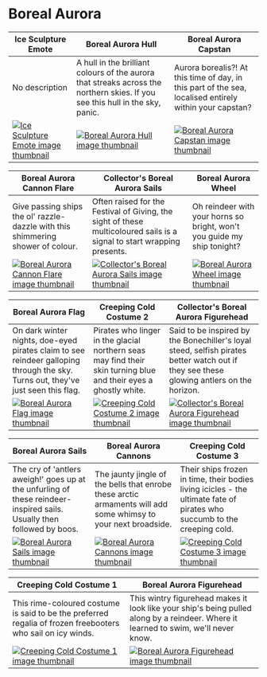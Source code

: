 # Boreal Aurora

| Ice Sculpture Emote | Boreal Aurora Hull | Boreal Aurora Capstan |
| ------------------- | ------------------ | --------------------- |
| No description | A hull in the brilliant colours of the aurora that streaks across the northern skies. If you see this hull in the sky, panic. | Aurora borealis?! At this time of day, in this part of the sea, localised entirely within your capstan? |
| [![Ice Sculpture Emote image thumbnail](https://seaofthieves.wiki.gg/images/8/81/Ice_Sculpture_Emote.png)](https://seaofthieves.wiki.gg/wiki/Ice_Sculpture_Emote) | [![Boreal Aurora Hull image thumbnail](https://seaofthieves.wiki.gg/images/3/31/Boreal_Aurora_Hull.png)](https://seaofthieves.wiki.gg/wiki/Boreal_Aurora_Hull) | [![Boreal Aurora Capstan image thumbnail](https://seaofthieves.wiki.gg/images/c/cc/Boreal_Aurora_Capstan.png)](https://seaofthieves.wiki.gg/wiki/Boreal_Aurora_Capstan) |

| Boreal Aurora Cannon Flare | Collector's Boreal Aurora Sails | Boreal Aurora Wheel |
| -------------------------- | ------------------------------- | ------------------- |
| Give passing ships the ol' razzle-dazzle with this shimmering shower of colour. | Often raised for the Festival of Giving, the sight of these multicoloured sails is a signal to start wrapping presents. | Oh reindeer with your horns so bright, won't you guide my ship tonight? |
| [![Boreal Aurora Cannon Flare image thumbnail](https://seaofthieves.wiki.gg/images/0/03/Boreal_Aurora_Cannon_Flare.png)](https://seaofthieves.wiki.gg/wiki/Boreal_Aurora_Cannon_Flare) | [![Collector's Boreal Aurora Sails image thumbnail](https://seaofthieves.wiki.gg/images/4/4f/Collector%27s_Boreal_Aurora_Sails.png)](https://seaofthieves.wiki.gg/wiki/Collector's_Boreal_Aurora_Sails) | [![Boreal Aurora Wheel image thumbnail](https://seaofthieves.wiki.gg/images/e/ec/Boreal_Aurora_Wheel.png)](https://seaofthieves.wiki.gg/wiki/Boreal_Aurora_Wheel) |

| Boreal Aurora Flag | Creeping Cold Costume 2 | Collector's Boreal Aurora Figurehead |
| ------------------ | ----------------------- | ------------------------------------ |
| On dark winter nights, doe-eyed pirates claim to see reindeer galloping through the sky. Turns out, they've just seen this flag. | Pirates who linger in the glacial northern seas may find their skin turning blue and their eyes a ghostly white. | Said to be inspired by the Bonechiller's loyal steed, selfish pirates better watch out if they see these glowing antlers on the horizon. |
| [![Boreal Aurora Flag image thumbnail](https://seaofthieves.wiki.gg/images/d/d5/Boreal_Aurora_Flag.png)](https://seaofthieves.wiki.gg/wiki/Boreal_Aurora_Flag) | [![Creeping Cold Costume 2 image thumbnail](https://seaofthieves.wiki.gg/images/1/1f/Creeping_Cold_Costume_2.png)](https://seaofthieves.wiki.gg/wiki/Creeping_Cold_Costume_2) | [![Collector's Boreal Aurora Figurehead image thumbnail](https://seaofthieves.wiki.gg/images/4/46/Collector%27s_Boreal_Aurora_Figurehead.png)](https://seaofthieves.wiki.gg/wiki/Collector's_Boreal_Aurora_Figurehead) |

| Boreal Aurora Sails | Boreal Aurora Cannons | Creeping Cold Costume 3 |
| ------------------- | --------------------- | ----------------------- |
| The cry of 'antlers aweigh!' goes up at the unfurling of these reindeer-inspired sails. Usually then followed by boos. | The jaunty jingle of the bells that enrobe these arctic armaments will add some whimsy to your next broadside. | Their ships frozen in time, their bodies living icicles - the ultimate fate of pirates who succumb to the creeping cold. |
| [![Boreal Aurora Sails image thumbnail](https://seaofthieves.wiki.gg/images/5/5e/Boreal_Aurora_Sails.png)](https://seaofthieves.wiki.gg/wiki/Boreal_Aurora_Sails) | [![Boreal Aurora Cannons image thumbnail](https://seaofthieves.wiki.gg/images/2/2c/Boreal_Aurora_Cannons.png)](https://seaofthieves.wiki.gg/wiki/Boreal_Aurora_Cannons) | [![Creeping Cold Costume 3 image thumbnail](https://seaofthieves.wiki.gg/images/e/e5/Creeping_Cold_Costume_3.png)](https://seaofthieves.wiki.gg/wiki/Creeping_Cold_Costume_3) |

| Creeping Cold Costume 1 | Boreal Aurora Figurehead |
| ----------------------- | ------------------------ |
| This rime-coloured costume is said to be the preferred regalia of frozen freebooters who sail on icy winds. | This wintry figurehead makes it look like your ship's being pulled along by a reindeer. Where it learned to swim, we'll never know. |
| [![Creeping Cold Costume 1 image thumbnail](https://seaofthieves.wiki.gg/images/d/d0/Creeping_Cold_Costume_1.png)](https://seaofthieves.wiki.gg/wiki/Creeping_Cold_Costume_1) | [![Boreal Aurora Figurehead image thumbnail](https://seaofthieves.wiki.gg/images/f/f1/Boreal_Aurora_Figurehead.png)](https://seaofthieves.wiki.gg/wiki/Boreal_Aurora_Figurehead) |
